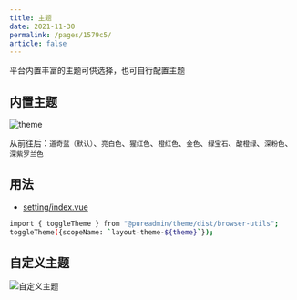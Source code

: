 ```yaml
---
title: 主题
date: 2021-11-30
permalink: /pages/1579c5/
article: false
---
```


平台内置丰富的主题可供选择，也可自行配置主题

## 内置主题

![theme](~@alias/img/guide/theme.png)

从前往后：`道奇蓝（默认）`、`亮白色`、`猩红色`、`橙红色`、`金色`、`绿宝石`、`酸橙绿`、`深粉色`、`深紫罗兰色`

## 用法

- [setting/index.vue](https://gitee.com/yiming_chang/vue-pure-admin/blob/main/src/layout/components/setting/index.vue#L66) <Badge text="代码"/>

```sh
import { toggleTheme } from "@pureadmin/theme/dist/browser-utils";
toggleTheme({scopeName: `layout-theme-${theme}`});
```

## 自定义主题

![自定义主题](~@alias/img/guide/theme-operate.png)

